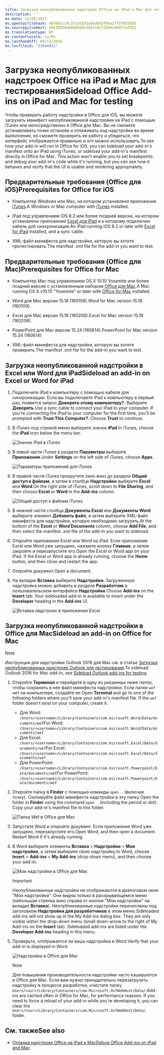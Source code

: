 ```yaml
---
title: Загрузка неопубликованных надстроек Office на iPad и Mac для тестирования
description: ''
ms.date: 12/04/2017
ms.openlocfilehash: 48f685cc6c3f1a5193ad4dbd3f9ba27f5f855b05
ms.sourcegitcommit: 30435939ab8b8504c3dbfc62fd29ec6b0f1a7d22
ms.translationtype: HT
ms.contentlocale: ru-RU
ms.lasthandoff: 09/12/2018
ms.locfileid: "23944451"
---
```

# <a name="sideload-office-add-ins-on-ipad-and-mac-for-testing"></a><span data-ttu-id="ae800-102">Загрузка неопубликованных надстроек Office на iPad и Mac для тестирования</span><span class="sxs-lookup"><span data-stu-id="ae800-102">Sideload Office Add-ins on iPad and Mac for testing</span></span>

<span data-ttu-id="ae800-p101">Чтобы проверить работу надстройки в Office для iOS, вы можете загрузить манифест неопубликованной надстройки на iPad с помощью iTunes или непосредственно в Office для Mac. Вы не сможете устанавливать точки останова и отлаживать код надстройки во время выполнения, но сможете проверить ее работу и убедиться, что интерфейс отображается правильно и его можно использовать.</span><span class="sxs-lookup"><span data-stu-id="ae800-p101">To see how your add-in will run in Office for iOS, you can sideload your add-in's manifest onto an iPad using iTunes, or sideload your add-in's manifest directly in Office for Mac. This action won't enable you to set breakpoints and debug your add-in's code while it's running, but you can see how it behaves and verify that the UI is usable and rendering appropriately.</span></span> 

## <a name="prerequisites-for-office-for-ios"></a><span data-ttu-id="ae800-105">Предварительные требования (Office для iOS)</span><span class="sxs-lookup"><span data-stu-id="ae800-105">Prerequisites for Office for iOS</span></span>

- <span data-ttu-id="ae800-106">Компьютер Windows или Mac, на котором установлено приложение [iTunes](http://www.apple.com/itunes/download/).</span><span class="sxs-lookup"><span data-stu-id="ae800-106">A Windows or Mac computer with [iTunes](http://www.apple.com/itunes/download/) installed.</span></span>
    
- <span data-ttu-id="ae800-107">iPad под управлением iOS 8.2 или более поздней версии, на котором установлено приложение [Excel для iPad](https://itunes.apple.com/us/app/microsoft-excel/id586683407?mt=8) и к которому подключен кабель для синхронизации.</span><span class="sxs-lookup"><span data-stu-id="ae800-107">An iPad running iOS 8.2 or later with [Excel for iPad](https://itunes.apple.com/us/app/microsoft-excel/id586683407?mt=8) installed, and a sync cable.</span></span>
    
- <span data-ttu-id="ae800-108">XML-файл манифеста для надстройки, которую вы хотите протестировать.</span><span class="sxs-lookup"><span data-stu-id="ae800-108">The manifest .xml file for the add-in you want to test.</span></span>
    

## <a name="prerequisites-for-office-for-mac"></a><span data-ttu-id="ae800-109">Предварительные требования (Office для Mac)</span><span class="sxs-lookup"><span data-stu-id="ae800-109">Prerequisites for Office for Mac</span></span>

- <span data-ttu-id="ae800-110">Компьютер Mac под управлением OS X 10.10 Yosemite или более поздней версии с установленным набором [Office для Mac](https://products.office.com/buy/compare-microsoft-office-products?tab=omac).</span><span class="sxs-lookup"><span data-stu-id="ae800-110">A Mac running OS X v10.10 "Yosemite" or later with [Office for Mac](https://products.office.com/buy/compare-microsoft-office-products?tab=omac) installed.</span></span>
    
- <span data-ttu-id="ae800-111">Word для Mac версии 15.18 (160109).</span><span class="sxs-lookup"><span data-stu-id="ae800-111">Word for Mac version 15.18 (160109).</span></span>
   
- <span data-ttu-id="ae800-112">Excel для Mac версии 15.19 (160206).</span><span class="sxs-lookup"><span data-stu-id="ae800-112">Excel for Mac version 15.19 (160206).</span></span>

- <span data-ttu-id="ae800-113">PowerPoint для Mac версии 15.24 (160614).</span><span class="sxs-lookup"><span data-stu-id="ae800-113">PowerPoint for Mac version 15.24 (160614)</span></span>
    
- <span data-ttu-id="ae800-114">XML-файл манифеста для надстройки, которую вы хотите проверить.</span><span class="sxs-lookup"><span data-stu-id="ae800-114">The manifest .xml file for the add-in you want to test.</span></span>
    

## <a name="sideload-an-add-in-on-excel-or-word-for-ipad"></a><span data-ttu-id="ae800-115">Загрузка неопубликованной надстройки в Excel или Word для iPad</span><span class="sxs-lookup"><span data-stu-id="ae800-115">Sideload an add-in on Excel or Word for iPad</span></span>

1. <span data-ttu-id="ae800-p102">Подключите iPad к компьютеру с помощью кабеля для синхронизации. Если вы подключаете iPad к компьютеру в первый раз, появится запрос **Доверять этому компьютеру?**. Выберите **Доверять**.</span><span class="sxs-lookup"><span data-stu-id="ae800-p102">Use a sync cable to connect your iPad to your computer. If you're connecting the iPad to your computer for the first time, you'll be prompted with  **Trust This Computer?**. Choose **Trust** to continue.</span></span>

2. <span data-ttu-id="ae800-119">В iTunes под строкой меню выберите значок **iPad**.</span><span class="sxs-lookup"><span data-stu-id="ae800-119">In iTunes, choose the  **iPad** icon below the menu bar.</span></span>
    
    ![Значок iPad в iTunes](../images/ipad.png)

3. <span data-ttu-id="ae800-121">В левой части iTunes в разделе  **Параметры** выберите **Приложения**.</span><span class="sxs-lookup"><span data-stu-id="ae800-121">Under  **Settings** on the left side of iTunes, choose **Apps**.</span></span>
    
    ![Параметры приложений для iTunes](../images/file-settings-apps.png)

4. <span data-ttu-id="ae800-123">В правой части iTunes прокрутите окно вниз до раздела  **Общий доступ к файлам**, а затем в столбце  **Надстройки** выберите **Excel** или **Word**.</span><span class="sxs-lookup"><span data-stu-id="ae800-123">On the right side of iTunes, scroll down to  **File Sharing**, and then choose  **Excel** or **Word** in the **Add-ins** column.</span></span>
    
    ![Общий доступ к файлам iTunes](../images/file-sharing.png)

5. <span data-ttu-id="ae800-125">В нижней части столбца  **Документы Excel** или **Документы Word** выберите элемент **Добавить файл**, а затем выберите XML-файл манифеста для надстройки, которую необходимо загрузить.</span><span class="sxs-lookup"><span data-stu-id="ae800-125">At the bottom of the  **Excel** or **Word Documents** column, choose **Add File**, and then select the manifest .xml file of the add-in you want to sideload.</span></span> 
    
6. <span data-ttu-id="ae800-p103">Откройте приложение Excel или Word на iPad. Если приложение Excel или Word уже запущено, нажмите кнопку **Главная**, а затем закройте и перезапустите его.</span><span class="sxs-lookup"><span data-stu-id="ae800-p103">Open the Excel or Word app on your iPad. If the Excel or Word app is already running, choose the  **Home** button, and then close and restart the app.</span></span>
    
7. <span data-ttu-id="ae800-128">Откройте документ.</span><span class="sxs-lookup"><span data-stu-id="ae800-128">Open a document.</span></span>
    
8. <span data-ttu-id="ae800-129">На вкладке  **Вставка** выберите **Надстройки**. Загруженную надстройка можно добавить в разделе  **Разработчик** в пользовательском интерфейсе **Надстройки**.</span><span class="sxs-lookup"><span data-stu-id="ae800-129">Choose  **Add-ins** on the **Insert** tab. Your sideloaded add-in is available to insert under the **Developer** heading in the **Add-ins** UI.</span></span>
    
    ![Вставка надстроек в приложение Excel](../images/excel-insert-add-in.png)


## <a name="sideload-an-add-in-on-office-for-mac"></a><span data-ttu-id="ae800-131">Загрузка неопубликованной надстройки в Office для Mac</span><span class="sxs-lookup"><span data-stu-id="ae800-131">Sideload an add-in on Office for Mac</span></span>

> [!NOTE]
> <span data-ttu-id="ae800-132">Инструкции для надстройки Outlook 2016 для Mac см. в статье [Загрузка неопубликованных надстроек Outlook для тестирования](https://docs.microsoft.com/outlook/add-ins/sideload-outlook-add-ins-for-testing).</span><span class="sxs-lookup"><span data-stu-id="ae800-132">To sideload Outlook 2016 for Mac add-in, see [Sideload Outlook add-ins for testing](https://docs.microsoft.com/outlook/add-ins/sideload-outlook-add-ins-for-testing).</span></span>

1. <span data-ttu-id="ae800-p104">Откройте **Терминал** и перейдите в одну из указанных ниже папок, чтобы сохранить в нее файл манифеста надстройки. Если папки `wef` нет на компьютере, создайте ее.</span><span class="sxs-lookup"><span data-stu-id="ae800-p104">Open  **Terminal** and go to one of the following folders where you'll save your add-in's manifest file. If the `wef` folder doesn't exist on your computer, create it.</span></span>
    
    - <span data-ttu-id="ae800-135">Для Word:  `/Users/<username>/Library/Containers/com.microsoft.Word/Data/documents/wef`</span><span class="sxs-lookup"><span data-stu-id="ae800-135">For Word:  `/Users/<username>/Library/Containers/com.microsoft.Word/Data/documents/wef`</span></span>    
    - <span data-ttu-id="ae800-136">Для Excel:  `/Users/<username>/Library/Containers/com.microsoft.Excel/Data/documents/wef`</span><span class="sxs-lookup"><span data-stu-id="ae800-136">For Excel:  `/Users/<username>/Library/Containers/com.microsoft.Excel/Data/documents/wef`</span></span>
    - <span data-ttu-id="ae800-137">Для PowerPoint: `/Users/<username>/Library/Containers/com.microsoft.Powerpoint/Data/documents/wef`</span><span class="sxs-lookup"><span data-stu-id="ae800-137">For PowerPoint: `/Users/<username>/Library/Containers/com.microsoft.Powerpoint/Data/documents/wef`</span></span>
    
2. <span data-ttu-id="ae800-p105">Откройте папку в **Finder** с помощью команды `open .` (включая точку). Скопируйте файл манифеста надстройки в эту папку.</span><span class="sxs-lookup"><span data-stu-id="ae800-p105">Open the folder in  **Finder** using the command `open .` (including the period or dot). Copy your add-in's manifest file to this folder.</span></span>
    
    ![Папка Wef в Office для Mac](../images/all-my-files.png)

3. <span data-ttu-id="ae800-p106">Запустите Word и откройте документ. Если приложение Word уже запущено, перезапустите его.</span><span class="sxs-lookup"><span data-stu-id="ae800-p106">Open Word, and then open a document. Restart Word if it's already running.</span></span>
    
4. <span data-ttu-id="ae800-143">В Word выберите элементы **Вставка**  >  **Надстройки**  >  **Мои надстройки**, а затем выберите свою надстройку.</span><span class="sxs-lookup"><span data-stu-id="ae800-143">In Word, choose  **Insert** > **Add-ins** > **My Add-ins** (drop-down menu), and then choose your add-in.</span></span>
    
    ![Мои надстройки в Office для Mac](../images/my-add-ins-wikipedia.png)

    > [!IMPORTANT]
    > <span data-ttu-id="ae800-p107">Неопубликованные надстройки не отображаются в диалоговом окне "Мои надстройки". Они видны только в раскрывающемся меню (небольшая стрелка вниз справа от кнопки "Мои надстройки" на вкладке **Вставка**). Неопубликованные надстройки перечислены под заголовком **Надстройки для разработчиков** в этом меню.</span><span class="sxs-lookup"><span data-stu-id="ae800-p107">Sideloaded add-ins will not show up in the My Add-ins dialog box. They are only visible within the drop-down menu (small down-arrow to the right of My Add-ins on the **Insert** tab). Sideloaded add-ins are listed under the **Developer Add-ins** heading in this menu.</span></span> 
    
5. <span data-ttu-id="ae800-148">Проверьте, отображается ли ваша надстройка в Word.</span><span class="sxs-lookup"><span data-stu-id="ae800-148">Verify that your add-in is displayed in Word.</span></span>
    
    ![Надстройка в Office для Mac](../images/lorem-ipsum-wikipedia.png)
    
    > [!NOTE]
    > <span data-ttu-id="ae800-p108">Для повышения производительности надстройки часто кэшируются в Office для Mac. Если вам нужно принудительно перезагрузить надстройку в процессе разработки, очистите папку `Users/<usr>/Library/Containers/com.Microsoft.OsfWebHost/Data/`.</span><span class="sxs-lookup"><span data-stu-id="ae800-p108">Add-ins are cached often in Office for Mac, for performance reasons. If you need to force a reload of your add-in while you're developing it, you can clear the `Users/<usr>/Library/Containers/com.Microsoft.OsfWebHost/Data/` folder.</span></span> 

## <a name="see-also"></a><span data-ttu-id="ae800-152">См. также</span><span class="sxs-lookup"><span data-stu-id="ae800-152">See also</span></span>

- [<span data-ttu-id="ae800-153">Отладка надстроек Office на iPad и Mac</span><span class="sxs-lookup"><span data-stu-id="ae800-153">Debug Office Add-ins on iPad and Mac</span></span>](debug-office-add-ins-on-ipad-and-mac.md)
    
